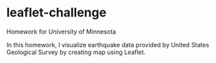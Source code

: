 # leaflet-challenge
Homework for University of Minnesota

In this homework, I visualize earthquake data provided by United States Geological Survey by creating map using Leaflet.

